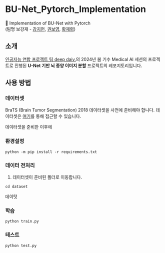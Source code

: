 # BU-Net_Pytorch_Implementation
🧠 Implementation of BU-Net with Pytorch<br>
(팀명 보강재 - [강지헌](https://github.com/heoneyzi), [권보영](https://github.com/iamnotwhale), [황재령](https://github.com/Hwang-Jaeryeong))


## 소개

[인공지능 연합 프로젝트 팀 deep daiv.](https://deepdaiv.oopy.io/)의 2024년 봄 기수 Medical AI 세션의 프로젝트로 진행된 **U-Net 기반 뇌 종양 이미지 분할** 프로젝트의 레포지토리입니다. <br>


## 사용 방법

### 데이터셋

BraTS (Brain Tumor Segmentation) 2018 데이터셋을 사전에 준비해야 합니다. 데이터셋은 [여기](https://www.med.upenn.edu/sbia/brats2018/registration.html)를 통해 접근할 수 있습니다.

데이터셋을 준비한 이후에 

### 환경설정

```
python -m pip install -r requirements.txt
```

### 데이터 전처리
1. 데이터셋이 준비된 폴더로 이동합니다.

```
cd dataset
```
데이텃

### 학습
```
python train.py
```

### 테스트
```
python test.py
```